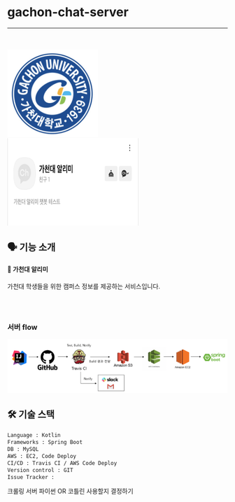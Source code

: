 # gachon-chat-server

---

<br/><br/>
<img src="image/gachon.png" width=207>
<img src="image/kakao-channel.png" width=300 height=200>

## 🗣 기능 소개

#### 🏫 가천대 알리미 

가천대 학생들을 위한 캠퍼스 정보를 제공하는 서비스입니다.

<br/><br/>

### 서버 flow
<img src="image/serverflow.png">

## 🛠 기술 스택
```
Language : Kotlin
Frameworks : Spring Boot
DB : MySQL
AWS : EC2, Code Deploy
CI/CD : Travis CI / AWS Code Deploy
Version control : GIT
Issue Tracker :
```
크롤링 서버 파이썬 OR 코틀린 사용할지 결정하기

